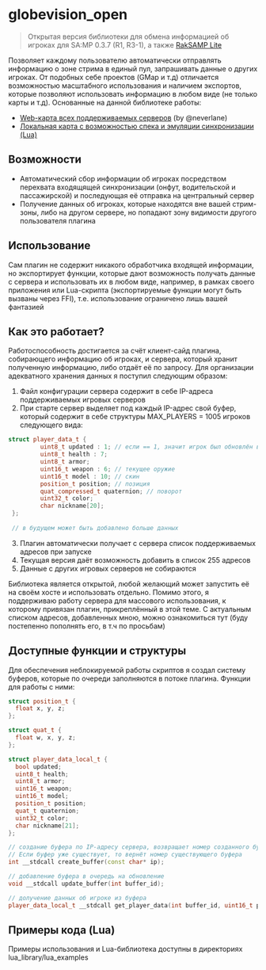 # globevision_open
> Открытая версия библиотеки для обмена информацией об игроках для SA:MP 0.3.7 (R1, R3-1), а также [RakSAMP Lite](https://www.blast.hk/threads/108052/)

Позволяет каждому пользователю автоматически отправлять информацию о зоне стрима в единый пул, запрашивать данные о других игроках. От подобных себе проектов (GMap и т.д) отличается возможностью масштабного использования и наличием экспортов, которые позволяют использовать информацию в любом виде (не только карты и т.д). Основанные на данной библиотеке работы:
* [Web-карта всех поддерживаемых серверов](https://neverlane.one/gvision/) (by @neverlane)
* [Локальная карта с возможностью спека и эмуляции синхронизации (Lua)](https://www.blast.hk/threads/196972/)
## Возможности
* Автоматический сбор информации об игроках посредством перехвата входящящей синхронизации (онфут, водительской и пассажирской) и последующая её отправка на центральный сервер​
* Получение данных об игроках, которые находятся вне вашей стрим-зоны, либо на другом сервере, но попадают зону видимости другого пользователя плагина​
## Использование
Сам плагин не содержит никакого обработчика входящей информации, но экспортирует функции, которые дают возможность получать данные с сервера и использовать их в любом виде, например, в рамках своего приложения или Lua-скрипта (экспортируемые функции могут быть вызваны через FFI), т.е. использование ограничено лишь вашей фантазией
## Как это работает?
Работоспособность достигается за счёт клиент-сайд плагина, собирающего информацию об игроках, и сервера, который хранит полученную информацию, либо отдаёт её по запросу. Для организации адекватного хранения данных я поступил следующим образом:​
1. Файл конфигурации сервера содержит в себе IP-адреса поддерживаемых игровых серверов​
2. При старте сервер выделяет под каждый IP-адрес свой буфер, который содержит в себе структуры MAX_PLAYERS = 1005 игроков следующего вида:
```cpp
struct player_data_t {
         uint8_t updated : 1; // если == 1, значит игрок был обновлён в течение последних 5-и секунд
         uint8_t health : 7;
         uint8_t armor;
         uint16_t weapon : 6; // текущее оружие
         uint16_t model : 10; // скин
         position_t position; // позиция
         quat_compressed_t quaternion; // поворот
         uint32_t color;
         char nickname[20];
 };
 
 // в будущем может быть добавлено больше данных
```
3. Плагин автоматически получает с сервера список поддерживаемых адресов при запуске​
4. Текущая версия даёт возможность добавить в список 255 адресов​
5. Данные с других игровых серверов не собираются​

Библиотека является открытой, любой желающий может запустить её на своём хосте и использовать отдельно. Помимо этого, я поддерживаю работу сервера для массового использования, к которому привязан плагин, прикреплённый в этой теме. С актуальным списком адресов, добавленных мною, можно ознакомиться тут (буду постепенно пополнять его, в т.ч по просьбам)
## Доступные функции и структуры
Для обеспечения неблокируемой работы скриптов я создал систему буферов, которые по очереди заполняются в потоке плагина. Функции для работы с ними:
```cpp
struct position_t {
  float x, y, z;
};

struct quat_t {
  float w, x, y, z;
};

struct player_data_local_t {
  bool updated;
  uint8_t health;
  uint8_t armor;
  uint16_t weapon;
  uint16_t model;
  position_t position;
  quat_t quaternion;
  uint32_t color;
  char nickname[21];
};

// создание буфера по IP-адресу сервера, возвращает номер созданного буфера
// Если буфер уже существует, то вернёт номер существующего буфера
int __stdcall create_buffer(const char* ip);

// добавление буфера в очередь на обновление
void __stdcall update_buffer(int buffer_id);

// долучение данных об игроке из буфера
player_data_local_t __stdcall get_player_data(int buffer_id, uint16_t player_id);
```
## Примеры кода (Lua)
Примеры использования и Lua-библиотека доступны в директориях lua_library/lua_examples
